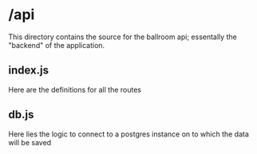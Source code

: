 # /api

This directory contains the source for the ballroom api; essentally the "backend"
of the application.

## index.js

Here are the definitions for all the routes

## db.js

Here lies the logic to connect to a postgres instance on to which the data will be saved

